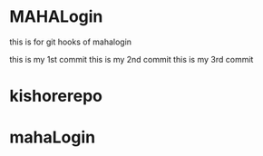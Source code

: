 # MAHALogin
this is for git hooks  of mahalogin


this is my 1st commit
this is my 2nd commit
this is my 3rd commit






# kishorerepo
# mahaLogin
